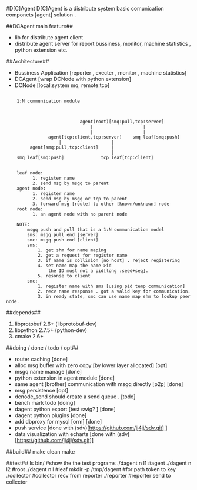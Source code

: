 #D[C]Agent
D[C]Agent is a distribute system basic comunication componets [agent] solution .

##DCAgent main feature##

- lib for distribute agent client
- distribute agent server for report bussiness, monitor, machine statistics , python extension etc.



##Architecture##

- Bussiness Application [reporter , execter , monitor , machine statistics]
- DCAgent [wrap DCNode with python extension]
- DCNode [local:system mq, remote:tcp]

```

    1:N communication module



	               			agent(root)[smq:pull,tcp:server]
								|					|
								|					|
	        	agent[tcp:client,tcp:server]  	smq leaf[smq:push]
					|					|
         agent[smq:pull,tcp:client] 	|
			|							|
    smq leaf[smq:push]    			tcp leaf[tcp:client]


    leaf node:
          1. register name
          2. send msg by msgq to parent
    agent node:
          1. register name
          2. send msg by msgq or tcp to parent
          3. forward msg [route] to other [known/unknown] node
    root node:
          1. an agent node with no parent node

	NOTE:
	    msgq push and pull that is a 1:N communication model
	    sms: msgq pull end [server]
	    smc: msgq push end [client]
	    sms:
	        1. get shm for name maping
	        2. get a request for register name
	        3. if name is collision [no host] . reject registering
	        4. set name map the name->id 
	        	the ID must not a pid[long :seed+seq].
	        5. resonse to client
	    smc:
	        1. register name with sms [using pid temp communication]
	        2. recv name response . got a valid key for communication.
	        3. in ready state, smc can use name map shm to lookup peer node.
```





##depends##

1. libprotobuf 2.6+ (libprotobuf-dev)
2. libpython 2.7.5+ (python-dev)
3. cmake 2.6+


##doing / done / todo / opt##

- router caching [done]
- alloc msg buffer with zero copy [by lower layer allocated]  [opt]
- msgq name manage      [done]
- python extension in agent module  [done]
- same agent [brother] communication with msgq directly [p2p] [done]
- msg persistence [opt]
- dcnode_send should create a send queue . [todo]
- bench mark todo [doing]
- dagent python export [test swig? ]  [done]
- dagent python plugins   [done]
- add dbproxy for mysql [orm]  [done]
- push service [done with (sdv)[https://github.com/jj4jj/sdv.git] ]
- data visualization with echarts [done with (sdv)[https://github.com/jj4jj/sdv.git]]




##build##
    make clean
    make



##test##
    ls bin/				#show the the test programs 
	./dagent n	l1		#agent
	./dagent n  l2		#root
	./dagent n	l		#leaf
	mkdir -p /tmp/dagent 	#for path token to key
	./collector			#collector recv from reporter
	./reporter			#reporter send to collector


